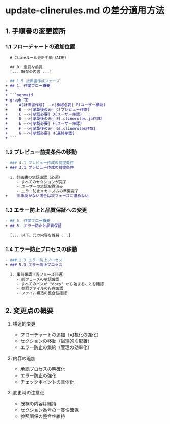 # update-clinerules.md の差分適用方法

## 1. 手順書の変更箇所

### 1.1 フローチャートの追加位置
```diff
  # Clineルール更新手順（AI用）
  
  ## 0. 重要な前提
  [... 既存の内容 ...]

- ## 1.5 計画書作成フェーズ
+ ## 1. 作業フロー概要
+ 
+ ```mermaid
+ graph TD
+     A[計画書作成] -->|承認必要| B(ユーザー承認)
+     B -->|承認後のみ| C[プレビュー作成]
+     C -->|承認必要| D(ユーザー承認)
+     D -->|承認後のみ| E[.clinerules.ja作成]
+     E -->|承認必要| F(ユーザー承認)
+     F -->|承認後のみ| G[.clinerules作成]
+     G -->|承認必要| H(最終承認)
+ ```
```

### 1.2 プレビュー前提条件の移動
```diff
- ### 4.1 プレビュー作成の前提条件
+ ### 3.1 プレビュー作成の前提条件
  
  1. 計画書の承認確認（必須）
     - すべてのセクションが完了
     - ユーザーの承認取得済み
     - エラー防止メカニズムの準備完了
+    ※承認がない場合は次フェーズに進めない
```

### 1.3 エラー防止と品質保証への変更
```diff
- ## 5. 作業フロー概要
+ ## 5. エラー防止と品質保証
  
  [... 以下、元の内容を維持 ...]
```

### 1.4 エラー防止プロセスの移動
```diff
- ### 1.3 エラー防止プロセス
+ ### 5.3 エラー防止プロセス
  
  1. 事前確認（各フェーズ共通）
     - 前フェーズの承認確認
     - すべてのパスが "docs" から始まることを確認
     - 参照ファイルの存在確認
     - ファイル構造の整合性確認
```

## 2. 変更点の概要

1. 構造的変更
   - フローチャートの追加（可視化の強化）
   - セクションの移動（論理的な配置）
   - エラー防止の集約（管理の効率化）

2. 内容の追加
   - 承認プロセスの明確化
   - エラー防止の強化
   - チェックポイントの具体化

3. 変更時の注意点
   - 既存の内容は維持
   - セクション番号の一貫性確保
   - 参照関係の整合性維持